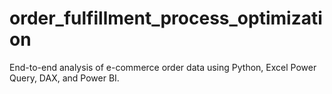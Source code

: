 # order_fulfillment_process_optimization
End-to-end analysis of e-commerce order data using Python, Excel Power Query, DAX, and Power BI.
